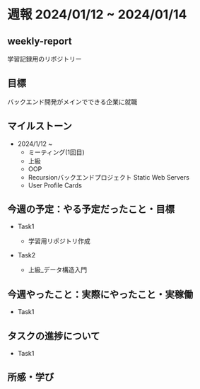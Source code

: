 # 週報 2024/01/12 ~ 2024/01/14

## weekly-report
学習記録用のリポジトリー

## 目標
バックエンド開発がメインでできる企業に就職

## マイルストーン
- 2024/1/12 ~
    - ミーティング(1回目)
    - 上級
    - OOP
    - Recursionバックエンドプロジェクト Static Web Servers
    - User Profile Cards

## 今週の予定：やる予定だったこと・目標
- Task1
    - 学習用リポジトリ作成

- Task2
    - 上級_データ構造入門

## 今週やったこと：実際にやったこと・実稼働
- Task1

## タスクの進捗について
- Task1

## 所感・学び

